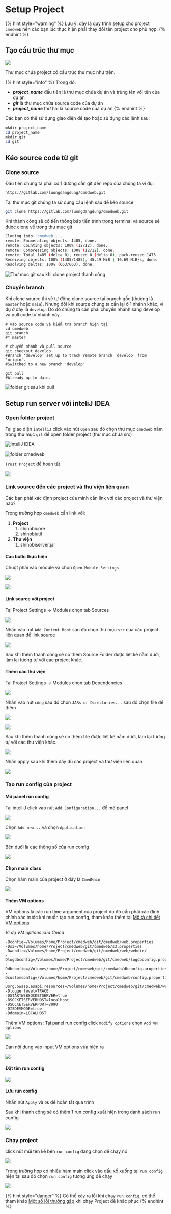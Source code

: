 # Setup Project

{% hint style="warning" %}
Lưu ý: đây là quy trình setup cho project `cmedweb` nên các bạn lúc thực hiện phải thay đổi tên project cho phù hợp.
{% endhint %}

## Tạo cấu trúc thư mục

![](<.gitbook/assets/image (48) (1) (1).png>)

Thư mục chứa project có cấu trúc thư mục như trên.

{% hint style="info" %}
Trong đó:

* _**project\_name**_ đầu tiên là thư mục chứa dự án và trùng tên với tên của dự án
* _**git**_ là thư mục chứa source code của dự án
* _**project\_name**_ thứ hai là source code của dự án
{% endhint %}

Các bạn có thể sử dụng giao diện để tạo hoặc sử dụng các lệnh sau:

```powershell
mkdir project_name
cd project_name
mkdir git
cd git
```

## Kéo source code từ git

### Clone source

Đầu tiên chúng ta phải có 1 đường dẫn git đến repo của chúng ta ví dụ:

```url
https://gitlab.com/luongdangdung/cmedweb.git
```

Tại thư mục git chúng ta sử dụng câu lệnh sau để kéo source

```bash
git clone https://gitlab.com/luongdangdung/cmedweb.git
```

Khi thành công sẽ có tiến thông báo tiến trình trong terminal và source sẽ được clone về trong thư mục git

```bash
Cloning into 'cmedweb'...
remote: Enumerating objects: 1485, done.
remote: Counting objects: 100% (12/12), done.
remote: Compressing objects: 100% (12/12), done.
remote: Total 1485 (delta 0), reused 0 (delta 0), pack-reused 1473
Receiving objects: 100% (1485/1485), 45.49 MiB | 10.69 MiB/s, done.
Resolving deltas: 100% (663/663), done.
```

![Thư mục git sau khi clone project thành công](<.gitbook/assets/image (48) (1).png>)

### Chuyển branch

Khi clone source thì sẽ tự động clone source tại branch gốc (thường là `master` hoặc `main`). Nhưng đôi khi source chúng ta cần lại ở 1 nhánh khác, ví dụ ở đây là `develop`. Do đó chúng ta cần phải chuyển nhánh sang develop và pull code từ nhánh này.

```shell
# vào source code và kiểm tra branch hiện tại
cd cmedweb
git branch
#* master

# chuyển nhánh và pull source
git checkout develop
#Branch 'develop' set up to track remote branch 'develop' from 'origin'.
#Switched to a new branch 'develop'

git pull
#Already up to date.
```

![folder git sau khi pull](<.gitbook/assets/image (58) (1) (1) (1).png>)

## Setup run server với inteliJ IDEA

### Open folder project

Tại giao diện `intelliJ` click vào nút `Open` sau đó chọn thư mục `cmedweb` nằm trong thư mục `git` để open folder project (thư mục chứa src)

![InteliJ IDEA](<.gitbook/assets/image (62) (1).png>)

![folder cmedweb](<.gitbook/assets/image (60).png>)

`Trust Project` để hoàn tất

![](<.gitbook/assets/image (64).png>)

### Link source đến các project và thư viện liên quan

Các bạn phải xác định project của mình cần link với các project và thư viện nào?

Trong trường hợp `cmedweb` cần link với:

1. **Project**
   1. shinobicore
   2. shinobiutil
2. **Thư viện**
   1. shinobiserver.jar

#### Các bước thực hiện

Chuột phải vào module và chọn `Open Module Settings`

![](<.gitbook/assets/image (54) (1).png>)

![](<.gitbook/assets/image (50) (1).png>)

#### Link source với project

Tại Project Settings -> Modules chọn tab Sources

![](<.gitbook/assets/image (66) (1) (1).png>)

Nhấn vào nút `Add Content Root` sau đó chọn thư mục `src` của các project liên quan để link source

![](<.gitbook/assets/image (59) (1) (1).png>)

Sau khi thêm thành công sẽ có thêm Source Folder được liệt kê nằm dưới, làm lại tương tự với các project khác.

#### Thêm các thư viện

Tại Project Settings -> Modules chọn tab Dependencies

![](<.gitbook/assets/image (67) (1) (1) (1).png>)

Nhấn vào nút `cộng` sau đó chọn `JARs or Directories...` sau đó chọn file để thêm

![](<.gitbook/assets/image (57).png>)

![](<.gitbook/assets/image (56) (1).png>)

Sau khi thêm thành công sẽ có thêm file được liệt kê nằm dưới, làm lại tương tự với các thư viện khác.

![](<.gitbook/assets/image (49).png>)

Nhấn apply sau khi thêm đầy đủ các project và thư viện liên quan

![](<.gitbook/assets/image (63).png>)

###

### Tạo run config của project

#### Mở panel run config

Tại intelliJ click vào nút `Add Configuration...` để mở panel

![](<.gitbook/assets/image (34) (1).png>)

Chọn `Add new...` và chọn `Application`

![](<.gitbook/assets/image (51) (1).png>)

Bên dưới là các thông  số của run config&#x20;

![](<.gitbook/assets/image (59) (1).png>)

#### Chọn main class

Chọn hàm main của project ở đây là `CmedMain`

![](<.gitbook/assets/image (50).png>)

#### Thêm VM options

VM options là các run time argument của project do đó cần phải xác định chính xác trước khi muốn tạo run config, tham khảo thêm tại [Mô tả chi tiết VM options](setup-project/mo-ta-chi-tiet-vm-options.md)

_Ví dụ VM options của Cmed_&#x20;

```systemd
-Dconfig=/Volumes/home/Project/cmedweb/git/cmedweb/web.properties   
-Ds3=/Volumes/home/Project/cmedweb/git/cmedweb/s3.properties   
-Dwebdir=/Volumes/home/Project/cmedweb/git/cmedweb/web/webdir/   
-Dlogdbconfig=/Volumes/home/Project/cmedweb/git/cmedweb/logdbconfig.properties   
-Ddbconfig=/Volumes/home/Project/cmedweb/git/cmedweb/dbconfig.properties   
-Dcustomconfig=/Volumes/home/Project/cmedweb/git/cmedweb/config.properties   
-Dorg.owasp.esapi.resources=/Volumes/home/Project/cmedweb/git/cmedweb/web   
-Dloggerlevel=TRACE   
-DSTARTWEBSOCKETSERVER=true   
-DSOCKETSERVERHOST=localhost   
-DSOCKETSERVERPORT=8090   
-DISDEVMODE=true   
-Ddomain=LOCALHOST
```

Thêm VM options: Tại panel run config click `modify options` chọn `Add VM options`

![](<.gitbook/assets/image (61) (1).png>)

Dán nội dung vào input VM options vừa hiện ra

![](<.gitbook/assets/image (58) (1) (1).png>)

#### Đặt tên run config&#x20;

![](<.gitbook/assets/image (52) (1).png>)

#### Lưu run config

Nhấn nút `Apply` và `Ok` để hoàn tất quá trình&#x20;

Sau khi thành công sẽ có thêm 1 run config xuất hiện trong danh sách run config

![](<.gitbook/assets/image (34).png>)

### Chạy project

click nút mũi tên kế bên `run config` đang chọn để chạy nó

![](<.gitbook/assets/image (61).png>)

Trong trường hợp có nhiều hàm main click vào dấu xổ xuống tại `run config` hiện tại sau đó chọn `run config` tương ứng để chạy

![](<.gitbook/assets/image (59).png>)&#x20;

{% hint style="danger" %}
Có thể xảy ra lỗi khi chạy `run config`, có thể tham khảo [Một số lỗi thường gặp](setup-project/mot-so-loi-thuong-gap.md) khi chạy Project để khăc phục
{% endhint %}
